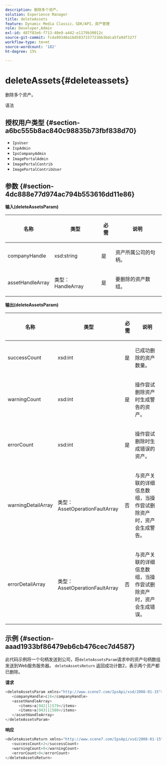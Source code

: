 ```yaml
---
description: 删除多个资产。
solution: Experience Manager
title: deleteAssets
feature: Dynamic Media Classic，SDK/API，资产管理
role: Developer,Admin
exl-id: 487f83e6-f713-40e9-a442-e1179b30012c
source-git-commit: fcda99340a18d5037157723bb3bdca5fa9df3277
workflow-type: tm+mt
source-wordcount: '182'
ht-degree: 15%

---
```


# deleteAssets{#deleteassets}

删除多个资产。

语法

## 授权用户类型 {#section-a6bc555b8ac840c98835b73fbf838d70}

* `IpsUser`
* `IspAdmin`
* `IpsCompanyAdmin`
* `ImagePortalAdmin`
* `ImagePortalContrib`
* `ImagePortalContribUser`

## 参数 {#section-4dc888e77d974ac794b553616dd11e86}

**输入(deleteAssetsParam)**

<table id="table_AAA6845769DB4B129C8A660D0CBA348A"> 
 <thead> 
  <tr> 
   <th colname="col1" class="entry"> <p>名称 </p> </th> 
   <th colname="col2" class="entry"> <p>类型 </p> </th> 
   <th colname="col3" class="entry"> <p>必需 </p> </th> 
   <th colname="col4" class="entry"> <p>说明 </p> </th> 
  </tr> 
 </thead>
 <tbody> 
  <tr> 
   <td colname="col1"> <p><span class="codeph"> <span class="varname"> companyHandle</span> </span> </p> </td> 
   <td colname="col2"> <p><span class="codeph"> xsd:string</span> </p> </td> 
   <td colname="col3"> <p>是 </p> </td> 
   <td colname="col4"> <p>资产所属公司的句柄。 </p> </td> 
  </tr> 
  <tr> 
   <td colname="col1"> <p><span class="codeph"> <span class="varname"> assetHandleArray</span> </span> </p> </td> 
   <td colname="col2"> <p><span class="codeph"> 类型：HandleArray</span> </p> </td> 
   <td colname="col3"> <p>是 </p> </td> 
   <td colname="col4"> <p>要删除的资产数组。 </p> </td> 
  </tr> 
 </tbody> 
</table>

**输出(deleteAssetsParam)**

<table id="table_0C6D8D51A79248ACA2022DBB754A9B9C"> 
 <thead> 
  <tr> 
   <th colname="col1" class="entry"> <p>名称 </p> </th> 
   <th colname="col2" class="entry"> <p>类型 </p> </th> 
   <th colname="col3" class="entry"> <p>必需 </p> </th> 
   <th colname="col4" class="entry"> <p>说明 </p> </th> 
  </tr> 
 </thead>
 <tbody> 
  <tr> 
   <td colname="col1"> <p><span class="codeph"> <span class="varname"> successCount</span> </span> </p> </td> 
   <td colname="col2"> <p><span class="codeph"> xsd:int</span> </p> </td> 
   <td colname="col3"> <p>是 </p> </td> 
   <td colname="col4"> <p>已成功删除的资产数量。 </p> </td> 
  </tr> 
  <tr> 
   <td colname="col1"> <p><span class="codeph"> <span class="varname"> warningCount</span> </span> </p> </td> 
   <td colname="col2"> <p><span class="codeph"> xsd:int</span> </p> </td> 
   <td colname="col3"> <p>是 </p> </td> 
   <td colname="col4"> <p>操作尝试删除资产时生成警告的资产。 </p> </td> 
  </tr> 
  <tr> 
   <td colname="col1"> <p><span class="codeph"> <span class="varname"> errorCount</span> </span> </p> </td> 
   <td colname="col2"> <p><span class="codeph"> xsd:int</span> </p> </td> 
   <td colname="col3"> <p>是 </p> </td> 
   <td colname="col4"> <p>操作尝试删除时生成错误的资产。 </p> </td> 
  </tr> 
  <tr> 
   <td colname="col1"> <p><span class="codeph"> <span class="varname"> warningDetailArray</span> </span> </p> </td> 
   <td colname="col2"> <p><span class="codeph"> 类型：AssetOperationFaultArray</span> </p> </td> 
   <td colname="col3"> <p>否 </p> </td> 
   <td colname="col4"> <p>与资产关联的详细信息数组，当操作尝试删除资产时，资产会生成警告。 </p> </td> 
  </tr> 
  <tr> 
   <td colname="col1"> <p><span class="codeph"> <span class="varname"> errorDetailArray</span> </span> </p> </td> 
   <td colname="col2"> <p><span class="codeph"> 类型：AssetOperationFaultArray</span> </p> </td> 
   <td colname="col3"> <p>否 </p> </td> 
   <td colname="col4"> <p>与资产关联的详细信息数组，当操作尝试删除资产时，资产会生成错误。 </p> </td> 
  </tr> 
 </tbody> 
</table>

## 示例 {#section-aaad1933bf86479eb6cb476cec7d4587}

此代码示例将一个句柄发送到公司，将`deleteAssetsParam`请求中的资产句柄数组发送到Web服务服务器。 `deleteAssetsReturn` 返回成功计数2，表示两个资产都已删除。

**请求**

```java
<deleteAssetsParam xmlns="http://www.scene7.com/IpsApi/xsd/2008-01-15">
   <companyHandle>c|6</companyHandle>
   <assetHandleArray>
      <items>a|942|1|579</items>
      <items>a|943|1|580</items>
   </assetHandleArray>
</deleteAssetsParam>
```

**响应**

```java
<deleteAssetsReturn xmlns="http://www.scene7.com/IpsApi/xsd/2008-01-15">
   <successCount>2</successCount>
   <warningCount>0</warningCount>
   <errorCount>0</errorCount>
</deleteAssetsReturn>
```
